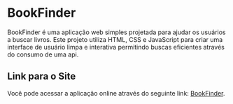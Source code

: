 # BookFinder

BookFinder é uma aplicação web simples projetada para ajudar os usuários a buscar livros. Este projeto utiliza HTML, CSS e JavaScript para criar uma interface de usuário limpa e interativa permitindo buscas eficientes através do consumo de uma api.

## Link para o Site

Você pode acessar a aplicação online através do seguinte link: [BookFinder](https://book-finder-six-ecru.vercel.app).